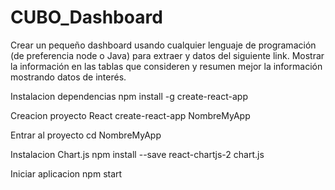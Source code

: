 # CUBO_Dashboard
Crear un pequeño dashboard usando cualquier lenguaje de programación (de preferencia node o Java) para extraer y datos del siguiente link. Mostrar la información en las tablas que consideren y resumen mejor la información mostrando datos de interés.

Instalacion dependencias
npm install -g create-react-app

Creacion proyecto React
create-react-app NombreMyApp

Entrar al proyecto
cd NombreMyApp

Instalacion Chart.js
npm install --save react-chartjs-2 chart.js

Iniciar aplicacion
npm start

